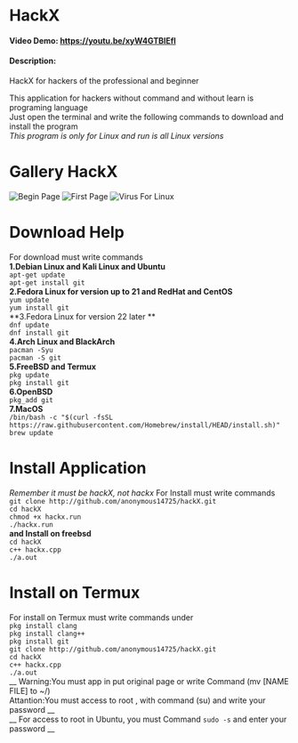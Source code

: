 # HackX
#### Video Demo: https://youtu.be/xyW4GTBIEfI
#### Description:
HackX for hackers of the professional and beginner

This application for hackers without command and without learn is programing language  
Just open the terminal and write the following commands to download and install the program  
_This program is only for Linux and run is all Linux versions_
# Gallery HackX
![Begin Page](http://uupload.ir/files/92fl_screenshot_from_2019-07-18_19-56-43.png)
![First Page](http://uupload.ir/files/a584_screenshot_from_2019-07-18_19-53-04.png)
![Virus For Linux](http://uupload.ir/files/pvee_screenshot_from_2019-07-18_19-56-14.png)
# Download Help
For download must write commands  
**1.Debian Linux and Kali Linux and Ubuntu**  
```apt-get update```  
```apt-get install git```  
**2.Fedora Linux for version up to 21 and RedHat and CentOS**  
```yum update```  
```yum install git```  
**3.Fedora Linux for version 22 later **  
```dnf update```  
```dnf install git```  
**4.Arch Linux and BlackArch**  
```pacman -Syu```  
```pacman -S git```  
**5.FreeBSD and Termux**  
```pkg update```  
```pkg install git```  
**6.OpenBSD**  
```pkg_add git```  
**7.MacOS**  
```/bin/bash -c "$(curl -fsSL https://raw.githubusercontent.com/Homebrew/install/HEAD/install.sh)"```  
```brew update```  
# Install Application

_Remember it must be hackX, not hackx_
For Install must write commands<br>
```git clone http://github.com/anonymous14725/hackX.git```  
```cd hackX```  
```chmod +x hackx.run```  
```./hackx.run```  
__and Install on freebsd__  
```cd hackX```  
```c++ hackx.cpp```  
```./a.out```  
# Install on Termux
For install on Termux must write commands under  
```pkg install clang```  
```pkg install clang++```  
```pkg install git```  
```git clone http://github.com/anonymous14725/hackX.git```  
```cd hackX```  
```c++ hackx.cpp```  
```./a.out```  
__ Warning:You must app in put original page or write Command (mv [NAME FILE] to ~/)  
Attantion:You must access to root , with command (su) and write your password __  
__ For access to root in Ubuntu, you must Command ```sudo -s``` and enter your password __
